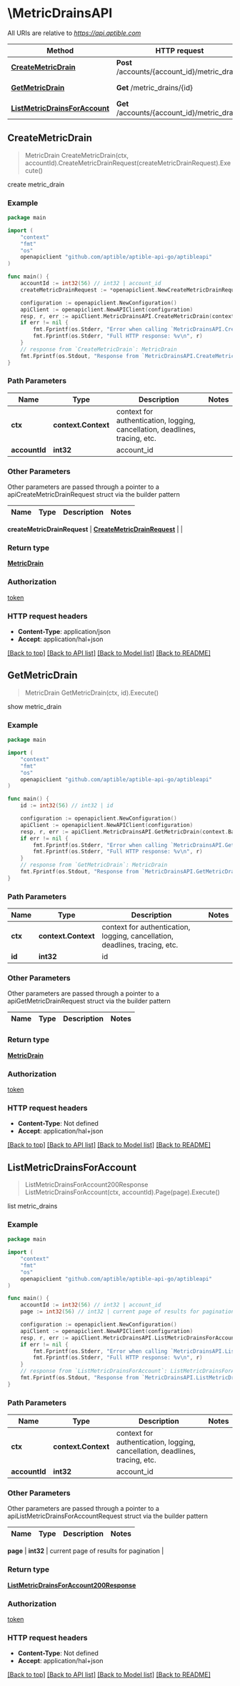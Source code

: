 # \MetricDrainsAPI

All URIs are relative to *https://api.aptible.com*

Method | HTTP request | Description
------------- | ------------- | -------------
[**CreateMetricDrain**](MetricDrainsAPI.md#CreateMetricDrain) | **Post** /accounts/{account_id}/metric_drains | create metric_drain
[**GetMetricDrain**](MetricDrainsAPI.md#GetMetricDrain) | **Get** /metric_drains/{id} | show metric_drain
[**ListMetricDrainsForAccount**](MetricDrainsAPI.md#ListMetricDrainsForAccount) | **Get** /accounts/{account_id}/metric_drains | list metric_drains



## CreateMetricDrain

> MetricDrain CreateMetricDrain(ctx, accountId).CreateMetricDrainRequest(createMetricDrainRequest).Execute()

create metric_drain

### Example

```go
package main

import (
	"context"
	"fmt"
	"os"
	openapiclient "github.com/aptible/aptible-api-go/aptibleapi"
)

func main() {
	accountId := int32(56) // int32 | account_id
	createMetricDrainRequest := *openapiclient.NewCreateMetricDrainRequest("Handle_example", "DrainType_example") // CreateMetricDrainRequest |  (optional)

	configuration := openapiclient.NewConfiguration()
	apiClient := openapiclient.NewAPIClient(configuration)
	resp, r, err := apiClient.MetricDrainsAPI.CreateMetricDrain(context.Background(), accountId).CreateMetricDrainRequest(createMetricDrainRequest).Execute()
	if err != nil {
		fmt.Fprintf(os.Stderr, "Error when calling `MetricDrainsAPI.CreateMetricDrain``: %v\n", err)
		fmt.Fprintf(os.Stderr, "Full HTTP response: %v\n", r)
	}
	// response from `CreateMetricDrain`: MetricDrain
	fmt.Fprintf(os.Stdout, "Response from `MetricDrainsAPI.CreateMetricDrain`: %v\n", resp)
}
```

### Path Parameters


Name | Type | Description  | Notes
------------- | ------------- | ------------- | -------------
**ctx** | **context.Context** | context for authentication, logging, cancellation, deadlines, tracing, etc.
**accountId** | **int32** | account_id | 

### Other Parameters

Other parameters are passed through a pointer to a apiCreateMetricDrainRequest struct via the builder pattern


Name | Type | Description  | Notes
------------- | ------------- | ------------- | -------------

 **createMetricDrainRequest** | [**CreateMetricDrainRequest**](CreateMetricDrainRequest.md) |  | 

### Return type

[**MetricDrain**](MetricDrain.md)

### Authorization

[token](../README.md#token)

### HTTP request headers

- **Content-Type**: application/json
- **Accept**: application/hal+json

[[Back to top]](#) [[Back to API list]](../README.md#documentation-for-api-endpoints)
[[Back to Model list]](../README.md#documentation-for-models)
[[Back to README]](../README.md)


## GetMetricDrain

> MetricDrain GetMetricDrain(ctx, id).Execute()

show metric_drain

### Example

```go
package main

import (
	"context"
	"fmt"
	"os"
	openapiclient "github.com/aptible/aptible-api-go/aptibleapi"
)

func main() {
	id := int32(56) // int32 | id

	configuration := openapiclient.NewConfiguration()
	apiClient := openapiclient.NewAPIClient(configuration)
	resp, r, err := apiClient.MetricDrainsAPI.GetMetricDrain(context.Background(), id).Execute()
	if err != nil {
		fmt.Fprintf(os.Stderr, "Error when calling `MetricDrainsAPI.GetMetricDrain``: %v\n", err)
		fmt.Fprintf(os.Stderr, "Full HTTP response: %v\n", r)
	}
	// response from `GetMetricDrain`: MetricDrain
	fmt.Fprintf(os.Stdout, "Response from `MetricDrainsAPI.GetMetricDrain`: %v\n", resp)
}
```

### Path Parameters


Name | Type | Description  | Notes
------------- | ------------- | ------------- | -------------
**ctx** | **context.Context** | context for authentication, logging, cancellation, deadlines, tracing, etc.
**id** | **int32** | id | 

### Other Parameters

Other parameters are passed through a pointer to a apiGetMetricDrainRequest struct via the builder pattern


Name | Type | Description  | Notes
------------- | ------------- | ------------- | -------------


### Return type

[**MetricDrain**](MetricDrain.md)

### Authorization

[token](../README.md#token)

### HTTP request headers

- **Content-Type**: Not defined
- **Accept**: application/hal+json

[[Back to top]](#) [[Back to API list]](../README.md#documentation-for-api-endpoints)
[[Back to Model list]](../README.md#documentation-for-models)
[[Back to README]](../README.md)


## ListMetricDrainsForAccount

> ListMetricDrainsForAccount200Response ListMetricDrainsForAccount(ctx, accountId).Page(page).Execute()

list metric_drains

### Example

```go
package main

import (
	"context"
	"fmt"
	"os"
	openapiclient "github.com/aptible/aptible-api-go/aptibleapi"
)

func main() {
	accountId := int32(56) // int32 | account_id
	page := int32(56) // int32 | current page of results for pagination (optional)

	configuration := openapiclient.NewConfiguration()
	apiClient := openapiclient.NewAPIClient(configuration)
	resp, r, err := apiClient.MetricDrainsAPI.ListMetricDrainsForAccount(context.Background(), accountId).Page(page).Execute()
	if err != nil {
		fmt.Fprintf(os.Stderr, "Error when calling `MetricDrainsAPI.ListMetricDrainsForAccount``: %v\n", err)
		fmt.Fprintf(os.Stderr, "Full HTTP response: %v\n", r)
	}
	// response from `ListMetricDrainsForAccount`: ListMetricDrainsForAccount200Response
	fmt.Fprintf(os.Stdout, "Response from `MetricDrainsAPI.ListMetricDrainsForAccount`: %v\n", resp)
}
```

### Path Parameters


Name | Type | Description  | Notes
------------- | ------------- | ------------- | -------------
**ctx** | **context.Context** | context for authentication, logging, cancellation, deadlines, tracing, etc.
**accountId** | **int32** | account_id | 

### Other Parameters

Other parameters are passed through a pointer to a apiListMetricDrainsForAccountRequest struct via the builder pattern


Name | Type | Description  | Notes
------------- | ------------- | ------------- | -------------

 **page** | **int32** | current page of results for pagination | 

### Return type

[**ListMetricDrainsForAccount200Response**](ListMetricDrainsForAccount200Response.md)

### Authorization

[token](../README.md#token)

### HTTP request headers

- **Content-Type**: Not defined
- **Accept**: application/hal+json

[[Back to top]](#) [[Back to API list]](../README.md#documentation-for-api-endpoints)
[[Back to Model list]](../README.md#documentation-for-models)
[[Back to README]](../README.md)


